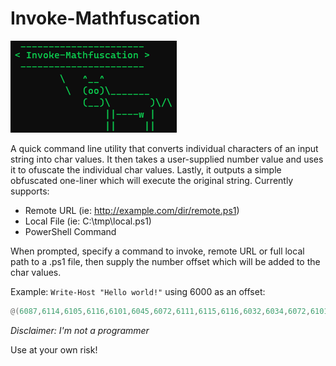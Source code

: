 # Invoke-Mathfuscation

![alt text](https://raw.githubusercontent.com/bobby-tablez/Invoke-Mathfuscation/main/mathfuscation.png)

A quick command line utility that converts individual characters of an input string into char values. It then takes a user-supplied number value and uses it to ofuscate the individual char values. Lastly, it outputs a simple obfuscated one-liner which will execute the original string. Currently supports:

* Remote URL (ie: http://example.com/dir/remote.ps1)
* Local File (ie: C:\tmp\local.ps1)
* PowerShell Command

When prompted, specify a command to invoke, remote URL or full local path to a .ps1 file, then supply the number offset which will be added to the char values. 

Example: 
```Write-Host "Hello world!"``` using 6000 as an offset:
```powershell
@(6087,6114,6105,6116,6101,6045,6072,6111,6115,6116,6032,6034,6072,6101,6108,6108,6111,6032,6119,6111,6114,6108,6100,6033,6034)| % {$wdAQf=$wdAQf+[char]($_-6000)};.(gcm ?e[?x])($wdAQf)
```

*Disclaimer: I'm not a programmer*

Use at your own risk!
